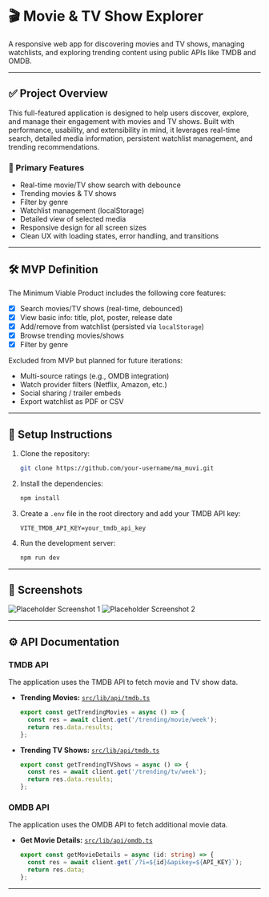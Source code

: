 # 🎬 Movie & TV Show Explorer

A responsive web app for discovering movies and TV shows, managing watchlists, and exploring trending content using public APIs like TMDB and OMDB.

---

## ✅ Project Overview

This full-featured application is designed to help users discover, explore, and manage their engagement with movies and TV shows. Built with performance, usability, and extensibility in mind, it leverages real-time search, detailed media information, persistent watchlist management, and trending recommendations.

### 🔧 Primary Features
- Real-time movie/TV show search with debounce
- Trending movies & TV shows
- Filter by genre
- Watchlist management (localStorage)
- Detailed view of selected media
- Responsive design for all screen sizes
- Clean UX with loading states, error handling, and transitions

---

## 🛠️ MVP Definition

The Minimum Viable Product includes the following core features:
- [x] Search movies/TV shows (real-time, debounced)
- [x] View basic info: title, plot, poster, release date
- [x] Add/remove from watchlist (persisted via `localStorage`)
- [x] Browse trending movies/shows
- [x] Filter by genre

Excluded from MVP but planned for future iterations:
- Multi-source ratings (e.g., OMDB integration)
- Watch provider filters (Netflix, Amazon, etc.)
- Social sharing / trailer embeds
- Export watchlist as PDF or CSV

---

## 🚀 Setup Instructions

1.  Clone the repository:

    ```bash
    git clone https://github.com/your-username/ma_muvi.git
    ```
2.  Install the dependencies:

    ```bash
    npm install
    ```
3.  Create a `.env` file in the root directory and add your TMDB API key:

    ```
    VITE_TMDB_API_KEY=your_tmdb_api_key
    ```
4.  Run the development server:

    ```bash
    npm run dev
    ```

---

## 📸 Screenshots

![Placeholder Screenshot 1](placeholder_screenshot_1.png)
![Placeholder Screenshot 2](placeholder_screenshot_2.png)

---

## ⚙️ API Documentation

### TMDB API

The application uses the TMDB API to fetch movie and TV show data.

*   **Trending Movies:** [`src/lib/api/tmdb.ts`](src/lib/api/tmdb.ts)
    ```typescript
    export const getTrendingMovies = async () => {
      const res = await client.get('/trending/movie/week');
      return res.data.results;
    };
    ```
*   **Trending TV Shows:** [`src/lib/api/tmdb.ts`](src/lib/api/tmdb.ts)
    ```typescript
    export const getTrendingTVShows = async () => {
      const res = await client.get('/trending/tv/week');
      return res.data.results;
    };
    ```

### OMDB API

The application uses the OMDB API to fetch additional movie data.

*   **Get Movie Details:** [`src/lib/api/omdb.ts`](src/lib/api/omdb.ts)
    ```typescript
    export const getMovieDetails = async (id: string) => {
      const res = await client.get(`/?i=${id}&apikey=${API_KEY}`);
      return res.data;
    };
    ```
---
